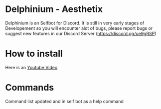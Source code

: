 # Delphinium - Aesthetix
Delphinium is an Selfbot for Discord.
It is still in very early stages of Developement so you will encounter alot of bugs, please report bugs or suggest new features in our Discord Server (https://discord.gg/ue9gRSP)

# How to install
Here is an [Youtube Video](https://www.youtube.com/watch?v=LJESgpiMO54)

# Commands

Command list updated and in self bot as a help command
